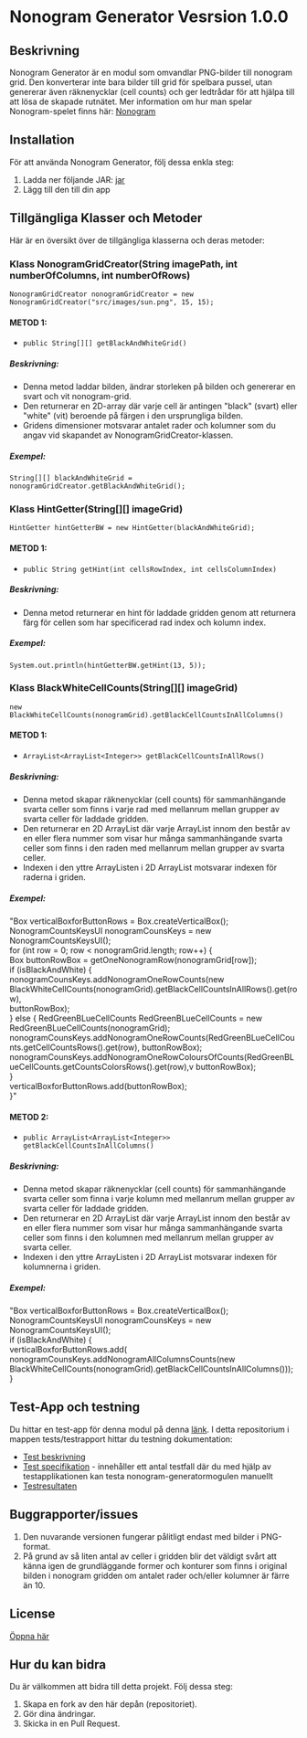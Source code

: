 # Nonogram Generator Vesrsion 1.0.0

## Beskrivning
Nonogram Generator är en modul som omvandlar PNG-bilder till nonogram grid. Den konverterar inte bara bilder till grid för spelbara pussel, utan genererar även räknenycklar (cell counts) och ger ledtrådar för att hjälpa till att lösa de skapade rutnätet. 
Mer information om hur man spelar Nonogram-spelet finns här: [Nonogram](https://sv.wikipedia.org/wiki/Japanskt_bildkryss)

## Installation
För att använda Nonogram Generator, följ dessa enkla steg:

1. Ladda ner följande JAR: [jar](https://github.com/Vanja-Maric/Nonogram-generator/blob/main/nonogramGenerator.jar)
2. Lägg till den till din app

## Tillgängliga Klasser och Metoder
Här är en översikt över de tillgängliga klasserna och deras metoder:

### Klass NonogramGridCreator(String imagePath, int numberOfColumns, int numberOfRows)
```NonogramGridCreator nonogramGridCreator = new NonogramGridCreator("src/images/sun.png", 15, 15);```

#### METOD 1:
- ```public String[][] getBlackAndWhiteGrid()```

##### Beskrivning:
- Denna metod laddar bilden, ändrar storleken på bilden och genererar en svart och vit nonogram-grid.
- Den returnerar en 2D-array där varje cell är antingen "black" (svart) eller "white" (vit) beroende på färgen i den ursprungliga bilden.
- Gridens dimensioner motsvarar antalet rader och kolumner som du angav vid skapandet av NonogramGridCreator-klassen.

##### Exempel:
```String[][] blackAndWhiteGrid = nonogramGridCreator.getBlackAndWhiteGrid();```

### Klass HintGetter(String[][] imageGrid) 
```HintGetter hintGetterBW = new HintGetter(blackAndWhiteGrid);```

#### METOD 1:
- ```public String getHint(int cellsRowIndex, int cellsColumnIndex) ```

##### Beskrivning:
- Denna metod returnerar en hint för laddade gridden genom att returnera färg för cellen som har specificerad rad index och kolumn index.

##### Exempel:
```System.out.println(hintGetterBW.getHint(13, 5));```

### Klass BlackWhiteCellCounts(String[][] imageGrid) 
```new BlackWhiteCellCounts(nonogramGrid).getBlackCellCountsInAllColumns()```

#### METOD 1:
- ```ArrayList<ArrayList<Integer>> getBlackCellCountsInAllRows()```

##### Beskrivning:
- Denna metod skapar räknenycklar (cell counts) för sammanhängande svarta celler som finns i varje rad med mellanrum mellan grupper av svarta celler för laddade gridden.
- Den returnerar en 2D ArrayList där varje ArrayList innom den består av en eller flera nummer som visar hur många sammanhängande svarta celler som finns i den raden med mellanrum mellan grupper av svarta celler. 
- Indexen i den yttre ArrayListen i 2D ArrayList motsvarar indexen för raderna i griden.

##### Exempel:
"Box verticalBoxforButtonRows = Box.createVerticalBox();<br>
 NonogramCountsKeysUI nonogramCounsKeys = new NonogramCountsKeysUI();<br>
 for (int row = 0; row < nonogramGrid.length; row++) {<br>
 Box buttonRowBox = getOneNonogramRow(nonogramGrid[row]);<br>
 if (isBlackAndWhite) {<br>
 nonogramCounsKeys.addNonogramOneRowCounts(new BlackWhiteCellCounts(nonogramGrid).getBlackCellCountsInAllRows().get(row),<br>
 buttonRowBox);<br>
 } else {
 RedGreenBLueCellCounts RedGreenBLueCellCounts = new RedGreenBLueCellCounts(nonogramGrid);<br>
 nonogramCounsKeys.addNonogramOneRowCounts(RedGreenBLueCellCounts.getCellCountsRows().get(row), buttonRowBox);<br>
 nonogramCounsKeys.addNonogramOneRowColoursOfCounts(RedGreenBLueCellCounts.getCountsColorsRows().get(row),v
 buttonRowBox);<br>
 }<br>
 verticalBoxforButtonRows.add(buttonRowBox);<br>
 }"

#### METOD 2:
- ```public ArrayList<ArrayList<Integer>> getBlackCellCountsInAllColumns()```

##### Beskrivning:
- Denna metod skapar räknenycklar (cell counts) för sammanhängande svarta celler som finna i varje kolumn med mellanrum mellan grupper av svarta celler för laddade gridden.
- Den returnerar en 2D ArrayList där varje ArrayList innom den består av en eller flera nummer som visar hur många sammanhängande svarta celler som finns i den kolumnen med mellanrum mellan grupper av svarta celler. 
- Indexen i den yttre ArrayListen i 2D ArrayList motsvarar indexen för kolumnerna i griden.

##### Exempel:
"Box verticalBoxforButtonRows = Box.createVerticalBox();
 NonogramCountsKeysUI nonogramCounsKeys = new NonogramCountsKeysUI(); <br>
 if (isBlackAndWhite) { <br>
 verticalBoxforButtonRows.add( <br>
 nonogramCounsKeys.addNonogramAllColumnsCounts(new BlackWhiteCellCounts(nonogramGrid).getBlackCellCountsInAllColumns())); <br>
 }

## Test-App och testning
Du hittar en test-app för denna modul på denna [länk](https://github.com/Vanja-Maric/Nonogram-test-app/tree/main).
I detta repositorium i mappen tests/testrapport hittar du testning dokumentation:
- [Test beskrivning](https://github.com/Vanja-Maric/Nonogram-test-app/blob/main/tests/testraport/testsDescription.md)
- [Test specifikation](https://github.com/Vanja-Maric/Nonogram-test-app/blob/main/tests/testraport/testSpecification.md) - innehåller ett antal testfall där du med hjälp av testapplikationen kan testa nonogram-generatormogulen manuellt
- [Testresultaten](https://github.com/Vanja-Maric/Nonogram-test-app/blob/main/tests/testraport/testResults.md)

## Buggrapporter/issues
1. Den nuvarande versionen fungerar pålitligt endast med bilder i PNG-format.
2. På grund av så liten antal av celler i gridden blir det väldigt svårt att känna igen de grundläggande former och konturer som finns i original bilden i nonogram gridden om antalet rader och/eller kolumner är färre än 10.

## License
[Öppna här](https://github.com/Vanja-Maric/Nonogram-generator/blob/main/LICENSE)

## Hur du kan bidra
Du är välkommen att bidra till detta projekt. Följ dessa steg:

1. Skapa en fork av den här depån (repositoriet).
2. Gör dina ändringar.
3. Skicka in en Pull Request.